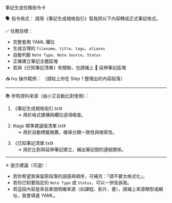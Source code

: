 筆記生成任務指令卡

🗣️ 指令格式：
請用《筆記生成規格指引》幫我把以下內容轉成正式筆記格式。

✅ 任務目標：
- 完整套用 YAML 欄位
- 生成合理的 `filename`、`title`、`tags`、`aliases`
- 自動判斷 `Note Type`、`Note Source`、`Status`
- 正確建立筆記主體區塊
- 若與《已知筆記清單》有關聯，也請補上 🔗 延伸筆記區塊

📥 Ivy 操作範例：
（請貼上你在 Step 1 整理出的內容段落）

---

📚 參照資料來源（由小艾自動比對使用）：

1. 《筆記生成規格指引.txt》  
　→ 用於格式建構與欄位逐項檢查。

2. 《tags 標準建議值清單.txt》  
　→ 用於自動標籤推薦，確保分類一致性與檢索性。

3. 《已知筆記清單.txt》  
　→ 用於比對與延伸筆記建立，補出筆記間的連結關係。

---

✳ 提示建議（可選）：
- 若你希望我保留原段落的語感與順序，可補充：「請不要太格式化」。
- 若你已知要指定的 `Note Type` 或 `Status`，可以一併告訴我。
- 若這段內容是來自某個明確來源（如課程、影片、書），請補上來源類型或網址，我會填進 YAML。

